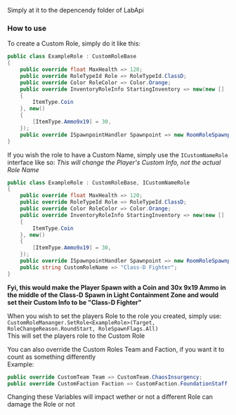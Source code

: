 Simply at it to the depencendy folder of LabApi

### How to use
To create a Custom Role, simply do it like this:
```csharp
public class ExampleRole : CustomRoleBase
{
    public override float MaxHealth => 120;
    public override RoleTypeId Role => RoleTypeId.ClassD;
    public override Color RoleColor => Color.Orange;
    public override InventoryRoleInfo StartingInventory => new(new []
    {
        ItemType.Coin
    }, new()
    {
        [ItemType.Ammo9x19] = 30,
    });
    public override ISpawnpointHandler Spawnpoint => new RoomRoleSpawnpoint(Vector3.zero, 0, 15, 0, 0, 1, 1, RoomName.LczClassDSpawn, FacilityZone.LightContainment);
}
```  
  
If you wish the role to have a Custom Name, simply use the `ICustomNameRole` interface like so:
*This will change the Player's Custom Info, not the actual Role Name*
```csharp
public class ExampleRole : CustomRoleBase, ICustomNameRole
{
    public override float MaxHealth => 120;
    public override RoleTypeId Role => RoleTypeId.ClassD;
    public override Color RoleColor => Color.Orange;
    public override InventoryRoleInfo StartingInventory => new(new []
    {
        ItemType.Coin
    }, new()
    {
        [ItemType.Ammo9x19] = 30,
    });
    public override ISpawnpointHandler Spawnpoint => new RoomRoleSpawnpoint(Vector3.zero, 0, 15, 0, 0, 1, 1, RoomName.LczClassDSpawn, FacilityZone.LightContainment);
    public string CustomRoleName => "Class-D Fighter";
}
```
**Fyi, this would make the Player Spawn with a Coin and 30x 9x19 Ammo in the middle of the Class-D Spawn in Light Containment Zone
and would set their Custom Info to be "Class-D Fighter"**

When you wish to set the players Role to the role you created, simply use:  
`CustomRoleMananger.SetRole<ExampleRole>(Target, RoleChangeReason.RoundStart, RoleSpawnFlags.All)`  
This will set the players role to the Custom Role

You can also override the Custom Roles Team and Faction, if you want it to count as something differently  
Example:
```csharp
public override CustomTeam Team => CustomTeam.ChaosInsurgency;
public override CustomFaction Faction => CustomFaction.FoundationStaff;
```  
Changing these Variables will impact wether or not a different Role can damage the Role or not
